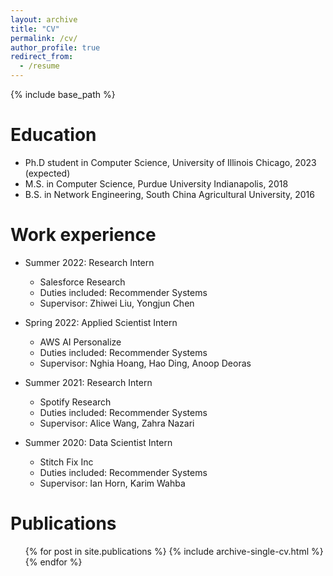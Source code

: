 ```yaml
---
layout: archive
title: "CV"
permalink: /cv/
author_profile: true
redirect_from:
  - /resume
---
```


{% include base_path %}

Education
======
* Ph.D student in Computer Science, University of Illinois Chicago, 2023 (expected)
* M.S. in Computer Science, Purdue University Indianapolis, 2018
* B.S. in Network Engineering, South China Agricultural University, 2016

Work experience
======
* Summer 2022: Research Intern
  * Salesforce Research
  * Duties included: Recommender Systems
  * Supervisor: Zhiwei Liu, Yongjun Chen

* Spring 2022: Applied Scientist Intern
  * AWS AI Personalize
  * Duties included: Recommender Systems
  * Supervisor: Nghia Hoang, Hao Ding, Anoop Deoras

* Summer 2021: Research Intern
  * Spotify Research
  * Duties included: Recommender Systems
  * Supervisor: Alice Wang, Zahra Nazari

* Summer 2020: Data Scientist Intern
  * Stitch Fix Inc
  * Duties included: Recommender Systems
  * Supervisor: Ian Horn, Karim Wahba
  
Publications
======
  <ul>{% for post in site.publications %}
    {% include archive-single-cv.html %}
  {% endfor %}</ul>
